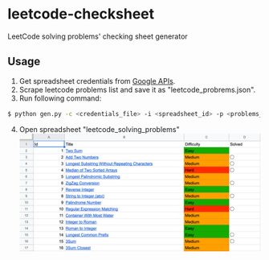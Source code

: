 # leetcode-checksheet
LeetCode solving problems' checking sheet generator

## Usage
1. Get spreadsheet credentials from [Google APIs](https://console.developers.google.com/apis/credentials).
2. Scrape leetcode problems list and save it as "leetcode_probrems.json".
3. Run following command:
```sh
$ python gen.py -c <credentials_file> -i <spreadsheet_id> -p <problems_filename>
```

4. Open spreadsheet "leetcode_solving_problems"
![hoge](./image.png)